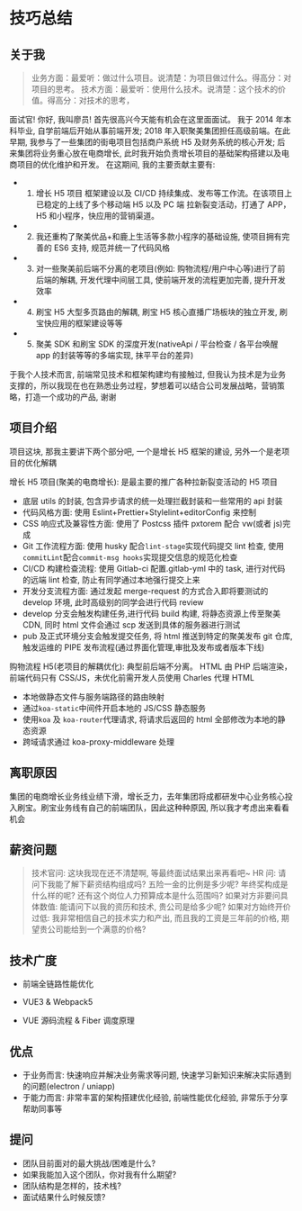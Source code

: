 # 技巧总结

## 关于我

> 业务方面：最爱听：做过什么项目。说清楚：为项目做过什么。得高分：对项目的思考。
> 技术方面：最爱听：使用什么技术。说清楚：这个技术的价值。得高分：对技术的思考，

面试官! 你好, 我叫廖员! 首先很高兴今天能有机会在这里面面试。 我于 2014 年本科毕业, 自学前端后开始从事前端开发; 2018 年入职聚美集团担任高级前端。在此早期, 我参与了一些集团的街电项目包括商户系统 H5 及财务系统的核心开发; 后来集团将业务重心放在电商增长, 此时我开始负责增长项目的基础架构搭建以及电商项目的优化维护和开发。 在这期间, 我的主要贡献主要有:

- 1. 增长 H5 项目 框架建设以及 CI/CD 持续集成、发布等工作流。在该项目上已稳定的上线了多个移动端 H5 以及 PC 端 拉新裂变活动，打通了 APP，H5 和小程序，快应用的营销渠道。
- 2. 我还重构了聚美优品+和鹿上生活等多款小程序的基础设施, 使项目拥有完善的 ES6 支持, 规范并统一了代码风格
- 3. 对一些聚美前后端不分离的老项目(例如: 购物流程/用户中心等)进行了前后端的解耦, 开发代理中间层工具, 使前端开发的流程更加完善, 提升开发效率
- 4. 刷宝 H5 大型多页路由的解耦, 刷宝 H5 核心直播广场板块的独立开发, 刷宝快应用的框架建设等等
- 5. 聚美 SDK 和刷宝 SDK 的深度开发(nativeApi / 平台检查 / 各平台唤醒 app 的封装等等的多端实现, 抹平平台的差异)

于我个人技术而言, 前端常见技术和框架构建均有接触过, 但我认为技术是为业务支撑的，所以我现在也在熟悉业务过程，梦想着可以结合公司发展战略，营销策略，打造一个成功的产品, 谢谢

## 项目介绍

项目这块, 那我主要讲下两个部分吧, 一个是增长 H5 框架的建设, 另外一个是老项目的优化解耦

增长 H5 项目(聚美的电商增长): 是最主要的推广各种拉新裂变活动的 H5 项目

- 底层 utils 的封装, 包含异步请求的统一处理拦截封装和一些常用的 api 封装
- 代码风格方面: 使用 Eslint+Prettier+Stylelint+editorConfig 来控制
- CSS 响应式及兼容性方面: 使用了 Postcss 插件 pxtorem 配合 vw(或者 js)完成
- Git 工作流程方面: 使用 husky 配合`lint-stage`实现代码提交 lint 检查, 使用`commitLint`配合`commit-msg hooks`实现提交信息的规范化检查
- CI/CD 构建检查流程: 使用 Gitlab-ci 配置.gitlab-yml 中的 task, 进行对代码的远端 lint 检查, 防止有同学通过本地强行提交上来
- 开发分支流程方面: 通过发起 merge-request 的方式合入即将要测试的 develop 环境, 此时高级别的同学会进行代码 review
- develop 分支会触发构建任务,进行代码 build 构建, 将静态资源上传至聚美 CDN, 同时 html 文件会通过 scp 发送到具体的服务器进行测试
- pub 及正式环境分支会触发提交任务, 将 html 推送到特定的聚美发布 git 仓库, 触发运维的 PIPE 发布流程(通过界面化管理,审批及发布或者版本下线)

购物流程 H5(老项目的解耦优化): 典型前后端不分离。 HTML 由 PHP 后端渲染，前端代码只有 CSS/JS，未优化前需开发人员使用 Charles 代理 HTML

- 本地做静态文件与服务端路径的路由映射
- 通过`koa-static`中间件开启本地的 JS/CSS 静态服务
- 使用`koa` 及 `koa-router`代理请求, 将请求后返回的 html 全部修改为本地的静态资源
- 跨域请求通过 koa-proxy-middleware 处理

## 离职原因

集团的电商增长业务线业绩下滑，增长乏力，去年集团将成都研发中心业务核心投入刷宝。刷宝业务线有自己的前端团队，因此这种种原因, 所以我才考虑出来看看机会

## 薪资问题

> 技术官问: 这块我现在还不清楚啊, 等最终面试结果出来再看吧~
> HR 问: 请问下我能了解下薪资结构组成吗? 五险一金的比例是多少呢? 年终奖构成是什么样的呢? 还有这个岗位人力预算成本是什么范围吗?
> 如果对方非要问具体数值: 能请问下以我的资历和技术, 贵公司是给多少呢?
> 如果对方始终开价过低: 我非常相信自己的技术实力和产出, 而且我的工资是三年前的价格, 期望贵公司能给到一个满意的价格?

## 技术广度

- 前端全链路性能优化

- VUE3 & Webpack5

- VUE 源码流程 & Fiber 调度原理

## 优点

- 于业务而言: 快速响应并解决业务需求等问题, 快速学习新知识来解决实际遇到的问题(electron / uniapp)
- 于能力而言: 非常丰富的架构搭建优化经验, 前端性能优化经验, 非常乐于分享帮助同事等

## 提问

- 团队目前面对的最大挑战/困难是什么?
- 如果我能加入这个团队，你对我有什么期望?
- 团队结构是怎样的，技术栈?
- 面试结果什么时候反馈?
